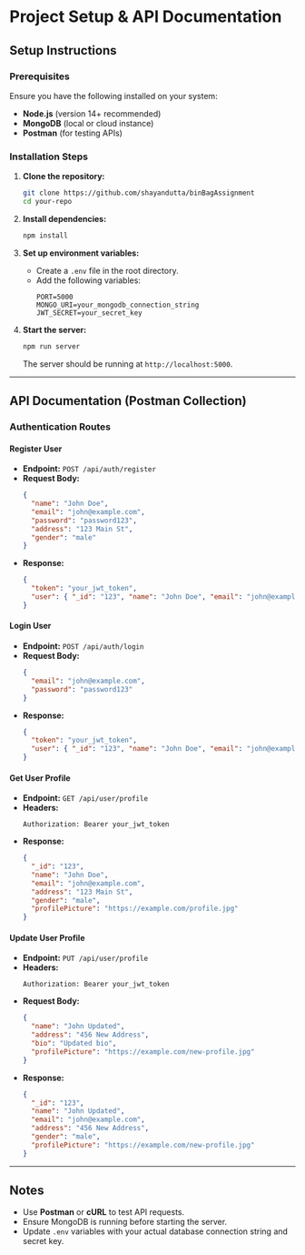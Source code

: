 # Project Setup & API Documentation

## Setup Instructions

### Prerequisites
Ensure you have the following installed on your system:
- **Node.js** (version 14+ recommended)
- **MongoDB** (local or cloud instance)
- **Postman** (for testing APIs)

### Installation Steps
1. **Clone the repository:**
   ```bash
   git clone https://github.com/shayandutta/binBagAssignment
   cd your-repo
   ```

2. **Install dependencies:**
   ```bash
   npm install
   ```

3. **Set up environment variables:**
   - Create a `.env` file in the root directory.
   - Add the following variables:
     ```env
     PORT=5000
     MONGO_URI=your_mongodb_connection_string
     JWT_SECRET=your_secret_key
     ```

4. **Start the server:**
   ```bash
   npm run server
   ```
   The server should be running at `http://localhost:5000`.

---

## API Documentation (Postman Collection)

### **Authentication Routes**

#### **Register User**
- **Endpoint:** `POST /api/auth/register`
- **Request Body:**
  ```json
  {
    "name": "John Doe",
    "email": "john@example.com",
    "password": "password123",
    "address": "123 Main St",
    "gender": "male"
  }
  ```
- **Response:**
  ```json
  {
    "token": "your_jwt_token",
    "user": { "_id": "123", "name": "John Doe", "email": "john@example.com" }
  }
  ```

#### **Login User**
- **Endpoint:** `POST /api/auth/login`
- **Request Body:**
  ```json
  {
    "email": "john@example.com",
    "password": "password123"
  }
  ```
- **Response:**
  ```json
  {
    "token": "your_jwt_token",
    "user": { "_id": "123", "name": "John Doe", "email": "john@example.com" }
  }
  ```

#### **Get User Profile**
- **Endpoint:** `GET /api/user/profile`
- **Headers:**
  ```
  Authorization: Bearer your_jwt_token
  ```
- **Response:**
  ```json
  {
    "_id": "123",
    "name": "John Doe",
    "email": "john@example.com",
    "address": "123 Main St",
    "gender": "male",
    "profilePicture": "https://example.com/profile.jpg"
  }
  ```

#### **Update User Profile**
- **Endpoint:** `PUT /api/user/profile`
- **Headers:**
  ```
  Authorization: Bearer your_jwt_token
  ```
- **Request Body:**
  ```json
  {
    "name": "John Updated",
    "address": "456 New Address",
    "bio": "Updated bio",
    "profilePicture": "https://example.com/new-profile.jpg"
  }
  ```
- **Response:**
  ```json
  {
    "_id": "123",
    "name": "John Updated",
    "email": "john@example.com",
    "address": "456 New Address",
    "gender": "male",
    "profilePicture": "https://example.com/new-profile.jpg"
  }
  ```

---

## Notes
- Use **Postman** or **cURL** to test API requests.
- Ensure MongoDB is running before starting the server.
- Update `.env` variables with your actual database connection string and secret key.



